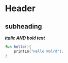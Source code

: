 # Header
## subheading
***italic AND bold text***
```kt
fun hello(){
	printLn("Hello Wolrd");		
}
```
